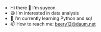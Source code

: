 - Hi there 👋 I'm suyeon
- 😄 I'm interested in data analysis
- 🌱 I’m currently learning Python and sql
- 📫 How to reach me: beery12@daum.net

